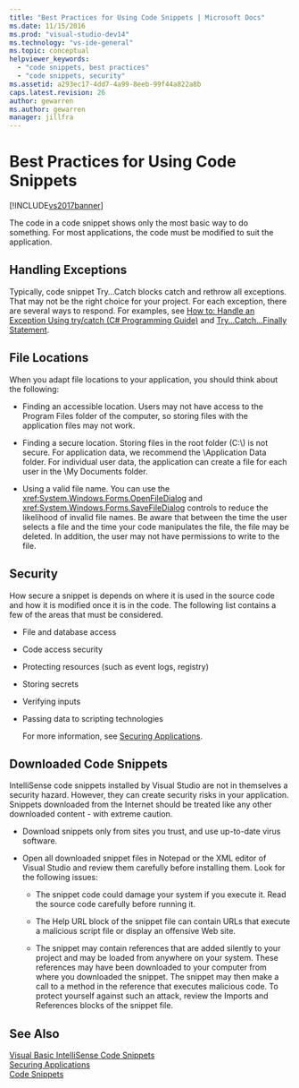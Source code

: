 ```yaml
---
title: "Best Practices for Using Code Snippets | Microsoft Docs"
ms.date: 11/15/2016
ms.prod: "visual-studio-dev14"
ms.technology: "vs-ide-general"
ms.topic: conceptual
helpviewer_keywords: 
  - "code snippets, best practices"
  - "code snippets, security"
ms.assetid: a293ec17-4dd7-4a99-8eeb-99f44a822a8b
caps.latest.revision: 26
author: gewarren
ms.author: gewarren
manager: jillfra
---
```

# Best Practices for Using Code Snippets
[!INCLUDE[vs2017banner](../includes/vs2017banner.md)]

The code in a code snippet shows only the most basic way to do something. For most applications, the code must be modified to suit the application.  
  
## Handling Exceptions  
 Typically, code snippet Try…Catch blocks catch and rethrow all exceptions. That may not be the right choice for your project. For each exception, there are several ways to respond. For examples, see [How to: Handle an Exception Using try/catch (C# Programming Guide)](http://msdn.microsoft.com/library/ca8e3773-980e-4767-8633-7408540e9818) and [Try...Catch...Finally Statement](http://msdn.microsoft.com/library/d6488026-ccb3-42b8-a810-0d97b9d6472b).  
  
## File Locations  
 When you adapt file locations to your application, you should think about the following:  
  
- Finding an accessible location. Users may not have access to the Program Files folder of the computer, so storing files with the application files may not work.  
  
- Finding a secure location. Storing files in the root folder (C:\\) is not secure. For application data, we recommend the \Application Data folder. For individual user data, the application can create a file for each user in the \My Documents folder.  
  
- Using a valid file name. You can use the <xref:System.Windows.Forms.OpenFileDialog> and <xref:System.Windows.Forms.SaveFileDialog> controls to reduce the likelihood of invalid file names. Be aware that between the time the user selects a file and the time your code manipulates the file, the file may be deleted. In addition, the user may not have permissions to write to the file.  
  
## Security  
 How secure a snippet is depends on where it is used in the source code and how it is modified once it is in the code. The following list contains a few of the areas that must be considered.  
  
- File and database access  
  
- Code access security  
  
- Protecting resources (such as event logs, registry)  
  
- Storing secrets  
  
- Verifying inputs  
  
- Passing data to scripting technologies  
  
  For more information, see [Securing Applications](../ide/securing-applications.md).  
  
## Downloaded Code Snippets  
 IntelliSense code snippets installed by Visual Studio are not in themselves a security hazard. However, they can create security risks in your application. Snippets downloaded from the Internet should be treated like any other downloaded content - with extreme caution.  
  
- Download snippets only from sites you trust, and use up-to-date virus software.  
  
- Open all downloaded snippet files in Notepad or the XML editor of Visual Studio and review them carefully before installing them. Look for the following issues:  
  
    -   The snippet code could damage your system if you execute it. Read the source code carefully before running it.  
  
    -   The Help URL block of the snippet file can contain URLs that execute a malicious script file or display an offensive Web site.  
  
    -   The snippet may contain references that are added silently to your project and may be loaded from anywhere on your system. These references may have been downloaded to your computer from where you downloaded the snippet. The snippet may then make a call to a method in the reference that executes malicious code. To protect yourself against such an attack, review the Imports and References blocks of the snippet file.  
  
## See Also  
 [Visual Basic IntelliSense Code Snippets](http://msdn.microsoft.com/library/ffdde4c9-8141-4906-b09b-15181357a643)   
 [Securing Applications](../ide/securing-applications.md)   
 [Code Snippets](../ide/code-snippets.md)
